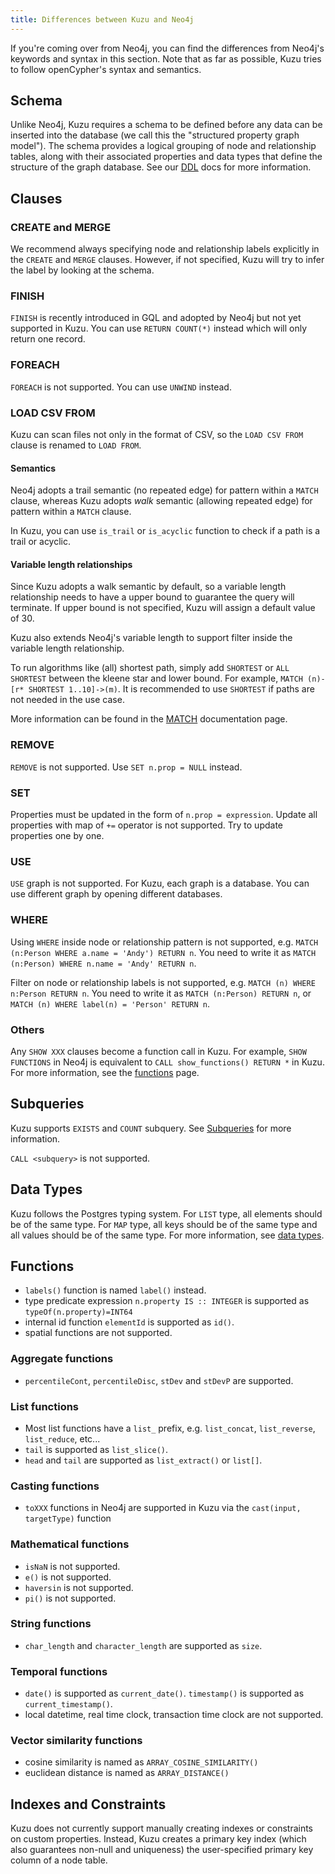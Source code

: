 ```yaml
---
title: Differences between Kuzu and Neo4j
---
```


If you're coming over from Neo4j, you can find the differences from Neo4j's keywords and syntax
in this section. Note that as far as possible, Kuzu tries to follow openCypher's syntax and semantics.

## Schema

Unlike Neo4j, Kuzu requires a schema to be defined before any data can be inserted into the database
(we call this the "structured property graph model"). The schema provides a logical grouping of node and
relationship tables, along with their associated properties and data types that define the structure of
the graph database. See our [DDL](/cypher/data-definition/create-table) docs for more information. 

## Clauses

### CREATE and MERGE

We recommend always specifying node and relationship labels explicitly in the `CREATE` and `MERGE` clauses.
However, if not specified, Kuzu will try to infer the label by looking at the schema.

### FINISH

`FINISH` is recently introduced in GQL and adopted by Neo4j but not yet supported in Kuzu. You can use `RETURN COUNT(*)` instead which will only return one record.

### FOREACH

`FOREACH` is not supported. You can use `UNWIND` instead.

### LOAD CSV FROM

Kuzu can scan files not only in the format of CSV, so the `LOAD CSV FROM` clause is renamed to `LOAD FROM`.

#### Semantics

Neo4j adopts a trail semantic (no repeated edge) for pattern within a `MATCH` clause, whereas Kuzu adopts _walk_ semantic
(allowing repeated edge) for pattern within a `MATCH` clause.

In Kuzu, you can use `is_trail` or `is_acyclic` function to check if a path is a trail or acyclic.

#### Variable length relationships

Since Kuzu adopts a walk semantic by default, so a variable length relationship needs to have a upper bound to guarantee the query will terminate. If upper bound is not specified, Kuzu will assign a default value of 30.

Kuzu also extends Neo4j's variable length to support filter inside the variable length relationship. 

To run algorithms like (all) shortest path, simply add `SHORTEST` or `ALL SHORTEST` between the kleene star and lower bound. For example,  `MATCH (n)-[r* SHORTEST 1..10]->(m)`. It is recommended to use `SHORTEST` if paths are not needed in the use case.

More information can be found in the [MATCH](/cypher/query-clauses/match) documentation page.

### REMOVE

`REMOVE` is not supported. Use `SET n.prop = NULL` instead.

### SET

Properties must be updated in the form of `n.prop = expression`. Update all properties with map of `+=` operator is not supported. Try to update properties one by one.

### USE

`USE` graph is not supported. For Kuzu, each graph is a database. You can use different graph by opening different databases.

### WHERE

Using `WHERE` inside node or relationship pattern is not supported, e.g. `MATCH (n:Person WHERE a.name = 'Andy') RETURN n`. You need to write it as `MATCH (n:Person) WHERE n.name = 'Andy' RETURN n`.

Filter on node or relationship labels is not supported, e.g. `MATCH (n) WHERE n:Person RETURN n`. You need to write it as `MATCH (n:Person) RETURN n`, or `MATCH (n) WHERE label(n) = 'Person' RETURN n`.

### Others

Any `SHOW XXX` clauses become a function call in Kuzu. For example, `SHOW FUNCTIONS` in Neo4j is equivalent to `CALL show_functions() RETURN *` in Kuzu. For more information, see the [functions](/cypher/query-clauses/call) page.

## Subqueries

Kuzu supports `EXISTS` and `COUNT` subquery. See [Subqueries](/cypher/subquery) for more information.

`CALL <subquery>` is not supported.

## Data Types

Kuzu follows the Postgres typing system. For `LIST` type, all elements should be of the same type. For `MAP` type, all keys should be of the same type and all values should be of the same type. For more information, see [data types](/cypher/data-types).

## Functions

- `labels()` function is named `label()` instead.
- type predicate expression `n.property IS :: INTEGER` is supported as `typeOf(n.property)=INT64`
- internal id function `elementId` is supported as `id()`.
- spatial functions are not supported.

### Aggregate functions
- `percentileCont`, `percentileDisc`, `stDev` and `stDevP` are supported.

### List functions

- Most list functions have a `list_` prefix, e.g. `list_concat`, `list_reverse`, `list_reduce`, etc...
- `tail` is supported as `list_slice()`.
- `head` and `tail` are supported as `list_extract()` or `list[]`.

### Casting functions
- `toXXX` functions in Neo4j are supported in Kuzu via the `cast(input, targetType)` function

### Mathematical functions
- `isNaN` is not supported.
- `e()` is not supported.
- `haversin` is not supported.
- `pi()` is not supported.

### String functions
- `char_length` and `character_length` are supported as `size`.

### Temporal functions
- `date()` is supported as `current_date()`. `timestamp()` is supported as `current_timestamp()`.
- local datetime, real time clock, transaction time clock are not supported.

### Vector similarity functions
- cosine similarity is named as `ARRAY_COSINE_SIMILARITY()`
- euclidean distance is named as `ARRAY_DISTANCE()`

## Indexes and Constraints

Kuzu does not currently support manually creating indexes or constraints on custom properties.
Instead, Kuzu creates a primary key index (which also guarantees non-null and uniqueness) the
user-specified primary key column of a node table.

